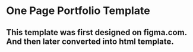 ﻿# One Page Portfolio Template

 ## This template was first designed on figma.com. And then later converted into html template.
